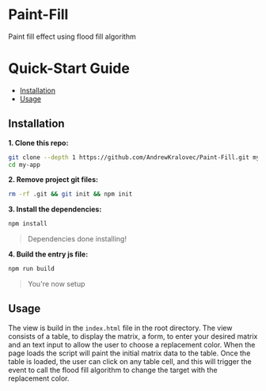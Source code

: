 # Paint-Fill
Paint fill effect using flood fill algorithm 


# Quick-Start Guide

- [Installation](#installation)
- [Usage](#usage)

## Installation

**1. Clone this repo:**

```sh
git clone --depth 1 https://github.com/AndrewKralovec/Paint-Fill.git my-app
cd my-app
```


**2. Remove project git files:**

```sh
rm -rf .git && git init && npm init
```


**3. Install the dependencies:**

```sh
npm install
```

> Dependencies done installing!


**4. Build the entry js file:**

```sh
npm run build
```

> You're now setup

## Usage

The view is build in the `index.html` file in the root directory. The view consists of a table, to display the matrix, a form, to enter your desired matrix and an text
input to allow the user to choose a replacement color. When the page loads the script will paint the initial matrix data to the table. Once the table is loaded, the user 
can click on any table cell, and this will trigger the event to call the flood fill algorithm to change the target with the replacement color.
